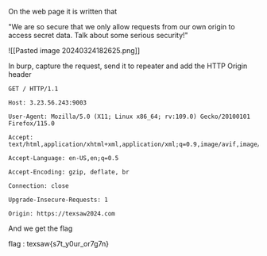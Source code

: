 
On the web page it is written that 

"We are so secure that we only allow requests from our own origin to access secret data. Talk about some serious security!"

![[Pasted image 20240324182625.png]]

In burp, capture the request, send it to repeater and add the HTTP Origin header 

```http
GET / HTTP/1.1

Host: 3.23.56.243:9003

User-Agent: Mozilla/5.0 (X11; Linux x86_64; rv:109.0) Gecko/20100101 Firefox/115.0

Accept: text/html,application/xhtml+xml,application/xml;q=0.9,image/avif,image/webp,*/*;q=0.8

Accept-Language: en-US,en;q=0.5

Accept-Encoding: gzip, deflate, br

Connection: close

Upgrade-Insecure-Requests: 1

Origin: https://texsaw2024.com
```

And we get the flag

flag : texsaw{s7t_y0ur_or7g7n}

